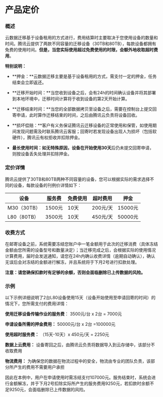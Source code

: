 # 产品定价
### 概述
云数据迁移基于设备租用的方式进行，费用结算时主要取决于您使用设备的数量和时间。腾讯云提供了两款不同容量的迁移设备（30TB和80TB），每款设备都拥有免费的使用时间。**但是，当您实际使用超过免费使用的时限，会额外地收取超时费用**。

**特别说明：**

- **押金：**云数据迁移主要是基于设备租用的方式，需支付一定的押金，任务结束会立即返还。 

- **迁移开始时间：**当您收到设备之后，会有24h的时间确认设备并将其部署到本地环境中，迁移时间计算将于收到设备的第2天开始计算。

- **迁移结束时间：**当您的全部数据拷贝至设备之后，需要在控制台上提交回寄申请，此时算作迁移结束的时间，之后由腾讯云负责将设备回收。

- **损坏偿赔：**客户有义务保证腾讯云迁移设备的正常使用和保管，如使用期间发现问题需及时联系腾讯云客服；回寄时若发现设备出现人为损坏（包括软硬件），腾讯云有权拒收并扣除押金。

- **最长使用时间：**如无特殊原因，设备在开始使用**30天**后仍未提交回寄申请，则按设备丢失处理并扣除押金。

### 定价详情

腾讯云提供了30TB和80TB两种不同容量的设备，您可以根据实际的需求选择不同的设备，每款设备的刊例价详情如下：

| 设备 | 服务费 | 免费使用 | 超时费用 | 押金 |
|---------------- |------|---------|-------|-----|
| M30（30TB）  | 1500元      |   10天    |200元/天|15000元|
| L80（80TB）  | 3500元      |   10天    |450元/天|50000元|


### 收费方式

在邮寄设备之前，系统需要冻结您账户中一笔金额用于此次的迁移消费（具体冻结金额由您所需的设备型号和数量决定）；当迁移完成之后，会根据实际的使用情况计算费用，届时会发送通知，请您在24h内确认收费详情（逾期自动确认），确认无误后会对冻结的金额进行解冻，并且系统将于下月2号进行扣款处理。

**注意：请您确保扣款时有足够的余额，否则会面临删除已上传数据的风险。**


### 示例

以下示例详细说明了2台L80设备使用15天（设备开始使用至申请回寄的时间）的情况下，您所需支付的费用详情：

**使用迁移设备传输作业的服务费**：
3500元/台 x 2台 = 7000元

**申请设备所需的押金费用：**
50000元/台 x 2台 =100000元

**使用超时服务费：**
（15天-10天）x 450元/天 = 2250元

**数据上云费用：**
设备寄回之后，由腾讯云负责将数据导入到云存储中，该部分不收取费用

**物流费用：**
为确保您的数据在物流过程中的安全，物流由专业的团队负责，该部分所产生的费用不需要用户承担

因此在本例中，用户在申请使用时需冻结支付107000元。服务结束时，系统会进行金额解冻，并于下月2号扣除实际所产生的服务费用9250元，若扣款时余额不足9250元，会面临删除已上传数据的风险。
    

